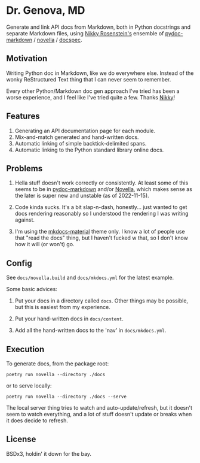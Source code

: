 Dr. Genova, MD
==============================================================================

Generate and link API docs from Markdown, both in Python docstrings and separate
Markdown files, using [Nikky Rosenstein's][NiklasRosenstein] ensemble of
[pydoc-markdown][] / [novella][] / [docspec][].

[NiklasRosenstein]: https://github.com/NiklasRosenstein
[pydoc-markdown]: https://niklasrosenstein.github.io/pydoc-markdown/
[novella]: https://niklasrosenstein.github.io/novella/
[docspec]: https://niklasrosenstein.github.io/docspec/

Motivation
------------------------------------------------------------------------------

Writing Python doc in Markdown, like we do everywhere else. Instead of the wonky
ReStructured Text thing that I can never seem to remember.

Every other Python/Markdown doc gen approach I've tried has been a worse
experience, and I feel like I've tried quite a few. Thanks
[Nikky][NiklasRosenstein]!

Features
------------------------------------------------------------------------------

1.  Generating an API documentation page for each module.
2.  Mix-and-match generated and hand-written docs.
3.  Automatic linking of simple backtick-delimited spans.
4.  Automatic linking to the Python standard library online docs.

Problems
------------------------------------------------------------------------------

1.  Hella stuff doesn't work correctly or consistently. At least some of this
    seems to be in [pydoc-markdown][] and/or [Novella][], which makes sense as
    the later is super new and unstable (as of 2022-11-15).
    
2.  Code kinda sucks. It's a bit slap-n-dash, honestly... just wanted to get
    docs rendering reasonably so I understood the rendering I was writing
    against.
    
3.  I'm using the [mkdocs-material][] theme only. I know a lot of people use
    that "read the docs" thing, but I haven't fucked w that, so I don't know
    how it will (or won't) go.

[mkdocs-material]: https://pypi.org/project/mkdocs-material/

Config
------------------------------------------------------------------------------

See `docs/novella.build` and `docs/mkdocs.yml` for the latest example.

Some basic advices:

1.  Put your docs in a directory called `docs`. Other things may be possible,
    but this is easiest from my experience.
    
2.  Put your hand-written docs in `docs/content`.

3.  Add all the hand-written docs to the 'nav' in `docs/mkdocs.yml`.

Execution
------------------------------------------------------------------------------

To generate docs, from the package root:

    poetry run novella --directory ./docs

or to serve locally:

    poetry run novella --directory ./docs --serve

The local server thing tries to watch and auto-update/refresh, but it doesn't
seem to watch everything, and a lot of stuff doesn't update or breaks when it
does decide to refresh.

License
------------------------------------------------------------------------------

BSDx3, holdin' it down for the bay.

